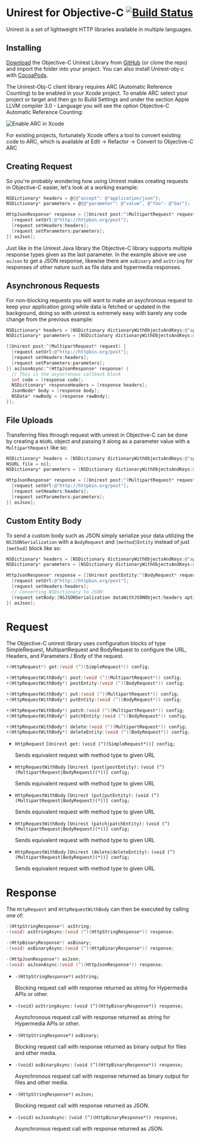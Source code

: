 # Unirest for Objective-C [![Build Status](https://api.travis-ci.org/Mashape/unirest-obj-c.png)](https://travis-ci.org/Mashape/unirest-obj-c)

Unirest is a set of lightweight HTTP libraries available in multiple languages.

## Installing
<a href="https://github.com/Mashape/unirest-obj-c/archive/master.zip">Download</a> the Objective-C Unirest Library from <a href="https://github.com/Mashape/unirest-obj-c">GitHub</a> (or clone the repo) and import the folder into your project. You can also install Unirest-obj-c with [CocoaPods](http://cocoapods.org/).

The Unirest-Obj-C client library requires ARC (Automatic Reference Counting) to be enabled in your Xcode project. To enable ARC select your project or target and then go to Build Settings and under the section Apple LLVM compiler 3.0 - Language you will see the option Objective-C Automatic Reference Counting:

<img src="http://unirest.io/img/arc-enable.png" alt="Enable ARC in Xcode"/>

For existing projects, fortunately Xcode offers a tool to convert existing code to ARC, which is available at Edit -> Refactor  -> Convert to Objective-C ARC

## Creating Request
So you're probably wondering how using Unirest makes creating requests in Objective-C easier, let's look at a working example:

```objective-c
NSDictionary* headers = @{@"accept": @"application/json"};
NSDictionary* parameters = @{@"parameter": @"value", @"foo": @"bar"};

HttpJsonResponse* response = [[Unirest post:^(MultipartRequest* request) {
  [request setUrl:@"http://httpbin.org/post"];
  [request setHeaders:headers];
  [request setParameters:parameters];
}] asJson];
```
    
Just like in the Unirest Java library the Objective-C library supports multiple response types given as the last parameter. In the example above we use `asJson` to get a JSON response, likewise there are `asBinary` and `asString` for responses of other nature such as file data and hypermedia responses.

## Asynchronous Requests
For non-blocking requests you will want to make an asychronous request to keep your application going while data is fetched or updated in the background, doing so with unirest is extremely easy with barely any code change from the previous example:

```objective-c
NSDictionary* headers = [NSDictionary dictionaryWithObjectsAndKeys:@"application/json", @"accept", nil];
NSDictionary* parameters = [NSDictionary dictionaryWithObjectsAndKeys:@"value", @"parameter", @"bar", @"foo", nil];

[[Unirest post:^(MultipartRequest* request) {
  [request setUrl:@"http://httpbin.org/post"];
  [request setHeaders:headers];
  [request setParameters:parameters];
}] asJsonAsync:^(HttpJsonResponse* response) {
  // This is the asyncronous callback block
  int code = [response code];
  NSDictionary* responseHeaders = [response headers];
  JsonNode* body = [response body];
  NSData* rawBody = [response rawBody];
}];
```

## File Uploads
Transferring files through request with unirest in Objective-C can be done by creating a `NSURL` object and passing it along as a parameter value with a `MultipartRequest` like so:

```objective-c
NSDictionary* headers = [NSDictionary dictionaryWithObjectsAndKeys:@"application/json", @"accept", nil];
NSURL file = nil;
NSDictionary* parameters = [NSDictionary dictionaryWithObjectsAndKeys:@"value", @"parameter", file, @"file", nil];

HttpJsonResponse* response = [[Unirest post:^(MultipartRequest* request) {
  [request setUrl:@"http://httpbin.org/post"];
  [request setHeaders:headers];
  [request setParameters:parameters];
}] asJson];
```
 
## Custom Entity Body
To send a custom body such as JSON simply serialize your data utilizing the `NSJSONSerialization` with a `BodyRequest` and `[method]Entity` instead of just `[method]` block like so:

```objective-c
NSDictionary* headers = [NSDictionary dictionaryWithObjectsAndKeys:@"application/json", @"accept", nil];
NSDictionary* parameters = [NSDictionary dictionaryWithObjectsAndKeys:@"value", @"parameter", @"bar", @"foo", nil];

HttpJsonResponse* response = [[Unirest postEntity:^(BodyRequest* request) {
  [request setUrl:@"http://httpbin.org/post"];
  [request setHeaders:headers];
  // Converting NSDictionary to JSON:
  [request setBody:[NSJSONSerialization dataWithJSONObject:headers options:0 error:nil]];
}] asJson];
```

# Request
The Objective-C unirest library uses configuration blocks of type SimpleRequest, MultipartRequest and BodyRequest to configure the URL, Headers, and Parameters / Body of the request.

```objective-c
+(HttpRequest*) get:(void (^)(SimpleRequest*)) config;

+(HttpRequestWithBody*) post:(void (^)(MultipartRequest*)) config;
+(HttpRequestWithBody*) postEntity:(void (^)(BodyRequest*)) config;

+(HttpRequestWithBody*) put:(void (^)(MultipartRequest*)) config;
+(HttpRequestWithBody*) putEntity:(void (^)(BodyRequest*)) config;

+(HttpRequestWithBody*) patch:(void (^)(MultipartRequest*)) config;
+(HttpRequestWithBody*) patchEntity:(void (^)(BodyRequest*)) config;

+(HttpRequestWithBody*) delete:(void (^)(MultipartRequest*)) config;
+(HttpRequestWithBody*) deleteEntity:(void (^)(BodyRequest*)) config;
```

- `HttpRequest` `[Unirest get:` `(void (^)(SimpleRequest*))] config;`  
  
  Sends equivalent request with method type to given URL
- `HttpRequestWithBody` `[Unirest (post|postEntity):` `(void (^)(MultipartRequest|BodyRequest)(*))] config;`  
  
  Sends equivalent request with method type to given URL
- `HttpRequestWithBody` `[Unirest (put|putEntity):` `(void (^)(MultipartRequest|BodyRequest)(*))] config;`  
  
  Sends equivalent request with method type to given URL
- `HttpRequestWithBody` `[Unirest (patch|patchEntity):` `(void (^)(MultipartRequest|BodyRequest)(*))] config;`  
  
  Sends equivalent request with method type to given URL
- `HttpRequestWithBody` `[Unirest (delete|deleteEntity):` `(void (^)(MultipartRequest|BodyRequest)(*))] config;`
  
  Sends equivalent request with method type to given URL

# Response
The `HttpRequest` and `HttpRequestWithBody` can then be executed by calling one of:

```objective-c
-(HttpStringResponse*) asString;
-(void) asStringAsync:(void (^)(HttpStringResponse*)) response;

-(HttpBinaryResponse*) asBinary;
-(void) asBinaryAsync:(void (^)(HttpBinaryResponse*)) response;

-(HttpJsonResponse*) asJson;
-(void) asJsonAsync:(void (^)(HttpJsonResponse*)) response;
```

- `-(HttpStringResponse*)` `asString;`  
  
  Blocking request call with response returned as string for Hypermedia APIs or other.
- `-(void)` `asStringAsync:` `(void (^)(HttpBinaryResponse*)) response;`  
  
  Asynchronous request call with response returned as string for Hypermedia APIs or other.
- `-(HttpStringResponse*)` `asBinary;`  
  
  Blocking request call with response returned as binary output for files and other media.
- `-(void)` `asBinaryAsync:` `(void (^)(HttpBinaryResponse*)) response;`  
  
  Asynchronous request call with response returned as binary output for files and other media.
- `-(HttpStringResponse*)` `asJson;`  
  
  Blocking request call with response returned as JSON.
- `-(void)` `asJsonAsync:` `(void (^)(HttpBinaryResponse*)) response;`  
  
  Asynchronous request call with response returned as JSON.
